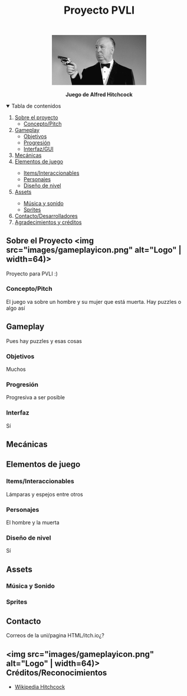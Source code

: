 <!--
*** Thanks for checking out the Best-README-Template. If you have a suggestion
*** that would make this better, please fork the repo and create a pull request
*** or simply open an issue with the tag "enhancement".
*** Thanks again! Now go create something AMAZING! :D
-->


<h1 align="center">Proyecto PVLI</h1>
  
<!-- PROJECT LOGO -->
<br />
<p align="center">
  <a href="https://github.com/miriam-m-s/GRUPO4-PVLI">
    <img src="images/hitchcock.jpg" alt="Logo" | width=256)>
  </a>
  <p align="center">
    <b>Juego de Alfred Hitchcock</b>
  </p>
</p>


<!-- TABLE OF CONTENTS -->
<details open="open">
  <summary>Tabla de contenidos</summary>
  <ol>
    <li>
      <a href="#sobre-el-proyecto">Sobre el proyecto</a>
      <ul>
        <li><a href="#Concepto/Pitch">Concepto/Pitch</a></li>
      </ul>
    </li>
    <li>
      <a href="#Gameplay">Gameplay</a>
      <ul>
        <li><a href="#Objetivos">Objetivos</a></li>
        <li><a href="#Progresión">Progresión</a></li>
        <li><a href="#Interfaz">Interfaz/GUI</a></li>
      </ul>
    </li>
    <li><a href="#usage">Mecánicas</a></li>
    <li><a href="#roadmap">Elementos de juego</a></li>
    <ul>
        <li><a href="#prerequisites">Items/Interaccionables</a></li>
        <li><a href="#installation">Personajes</a></li>
        <li><a href="#installation">Diseño de nivel</a></li>
      </ul>
    <li><a href="#contributing">Assets</a></li>
    <ul>
        <li><a href="#prerequisites">Música y sonido</a></li>
        <li><a href="#installation">Sprites</a></li>
      </ul>
    <li><a href="#contact">Contacto/Desarrolladores</a></li>
    <li><a href="#Créditos/Reconocimientos">Agradecimientos y créditos</a></li>
  </ol>
</details>

<!-- Sobre-el-Proyecto -->
## Sobre el Proyecto <img src="images/gameplayicon.png" alt="Logo" | width=64)>

Proyecto para PVLI :)

### Concepto/Pitch

El juego va sobre un hombre y su mujer que está muerta. Hay puzzles o algo así

<!-- Gameplay -->

## Gameplay

Pues hay puzzles y esas cosas

### Objetivos
Muchos

### Progresión
Progresiva a ser posible

### Interfaz
Sí

<!-- Mecánicas -->
## Mecánicas

<!-- Elementos de Juego -->
## Elementos de juego

### Items/Interaccionables
Lámparas y espejos entre otros

### Personajes
El hombre y la muerta

### Diseño de nivel
Sí

<!-- Créditos/Reconocimientos -->

## Assets

### Música y Sonido

### Sprites

## Contacto
Correos de la uni/pagina HTML/itch.io¿?

<!-- Créditos/Reconocimientos -->

## <img src="images/gameplayicon.png" alt="Logo" | width=64)> Créditos/Reconocimientos
* [Wikipedia Hitchcock](https://es.wikipedia.org/wiki/Alfred_Hitchcock)
